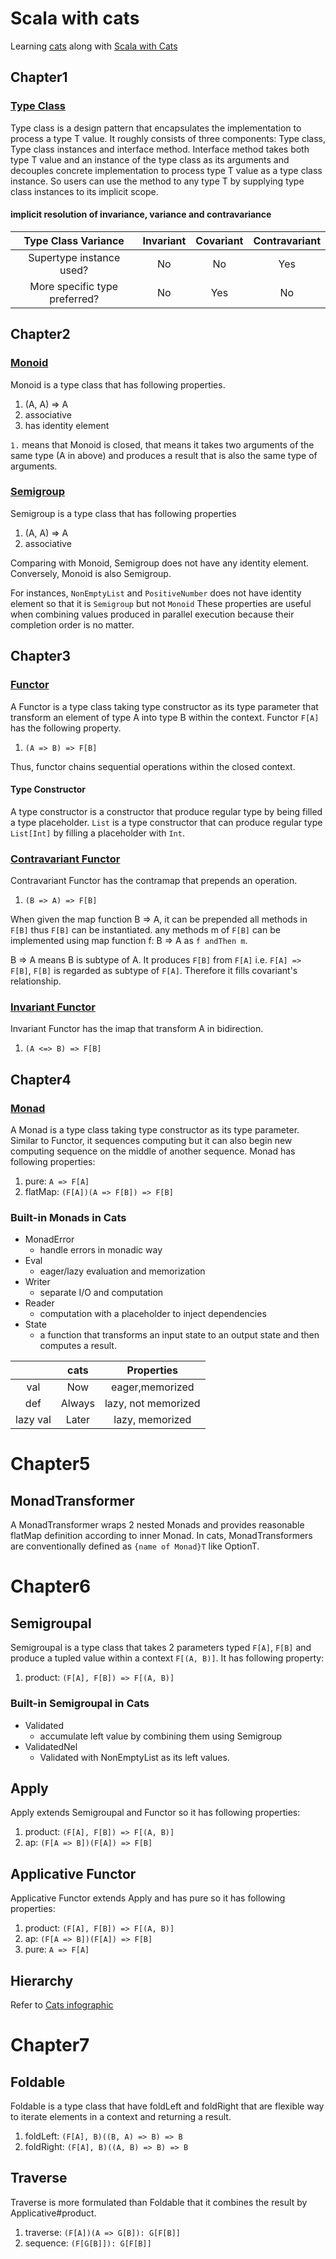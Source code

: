 # Scala with cats

Learning [cats](https://github.com/typelevel/cats) along with [Scala with Cats](https://underscore.io/books/scala-with-cats/)

## Chapter1

### [Type Class](./cats/src/main/scala/com/github/saint1991/cats/chapter1)

Type class is a design pattern that encapsulates the implementation to process a type T value.
It roughly consists of three components: Type class, Type class instances and interface method.
Interface method takes both type T value and an instance of the type class as its arguments and decouples
concrete implementation to process type T value as a type class instance.
So users can use the method to any type T by supplying type class instances to its implicit scope.

#### implicit resolution of invariance, variance and contravariance

| Type Class Variance           | Invariant | Covariant | Contravariant |
|:-----------------------------:|:---------:|:---------:|:-------------:|
| Supertype instance used?      | No        | No        | Yes           |
| More specific type preferred? | No        | Yes       | No            |
 
 
## Chapter2
 
### [Monoid](./cats/src/main/scala/com/github/saint1991/cats/chapter2/Monoid.scala)
 
Monoid is a type class that has following properties.
 
1. (A, A) => A
2. associative
3. has identity element

`1.` means that Monoid is closed, that means it takes two arguments of the same type (A in above) 
and produces a result that is also the same type of arguments.
 
 
### [Semigroup](./cats/src/main/scala/com/github/saint1991/cats/chapter2/Semigroup.scala)
 
Semigroup is a type class that has following properties
  
1. (A, A) => A
2. associative
  
Comparing with Monoid, Semigroup does not have any identity element.
Conversely, Monoid is also Semigroup.

For instances, `NonEmptyList` and `PositiveNumber` does not have identity element so that it is `Semigroup` but not `Monoid` 
These properties are useful when combining values produced in parallel execution because their completion order is no matter.

## Chapter3

### [Functor](./cats/src/main/scala/com/github/saint1991/cats/chapter3/Functor.scala)
A Functor is a type class taking type constructor as its type parameter that 
transform an element of type A into type B within the context.
Functor `F[A]` has the following property.

1. `(A => B) => F[B]`

Thus, functor chains sequential operations within the closed context.

#### Type Constructor
A type constructor is a constructor that produce regular type by being filled a type placeholder.
`List` is a type constructor that can produce regular type `List[Int]` by filling a placeholder with `Int`.

### [Contravariant Functor](./cats/src/main/scala/com/github/saint1991/cats/chapter3/ContravariantFunctor.scala)
Contravariant Functor has the contramap that prepends an operation.

1. `(B => A) => F[B]`

When given the map function B => A, it can be prepended all methods in `F[B]` thus `F[B]` can be instantiated.
any methods m of `F[B]` can be implemented using map function f: B => A as `f andThen m`. 

B => A means B is subtype of A.
It produces `F[B]` from `F[A]` i.e. `F[A] => F[B]`, `F[B]` is regarded as subtype of `F[A]`.
Therefore it fills covariant's relationship.


### [Invariant Functor](./cats/src/main/scala/com/github/saint1991/cats/chapter3/InvariantFunctor.scala)
Invariant Functor has the imap that transform A in bidirection.

1. `(A <=> B) => F[B]`


## Chapter4

### [Monad](./cats/src/main/scala/com/github/saint1991/cats/chapter4/Monad.scala)
A Monad is a type class taking type constructor as its type parameter. 
Similar to Functor, it sequences computing but it can also begin new computing sequence on the middle of another sequence.
Monad has following properties:

1. pure:    `A => F[A]`
2. flatMap: `(F[A])(A => F[B]) => F[B]`

### Built-in Monads in Cats

- MonadError
    - handle errors in monadic way
- Eval
    - eager/lazy evaluation and memorization
- Writer
    - separate I/O and computation
- Reader
    - computation with a placeholder to inject dependencies
- State
    - a function that transforms an input state to an output state and then computes a result.


|          |  cats  |     Properties      |
|:--------:|:------:|:-------------------:|
| val      | Now    | eager,memorized     |
| def      | Always | lazy, not memorized |
| lazy val | Later  | lazy, memorized     |

# Chapter5

## MonadTransformer
A MonadTransformer wraps 2 nested Monads and provides reasonable flatMap definition according to inner Monad.
In cats, MonadTransformers are conventionally defined as `{name of Monad}T` like OptionT. 


# Chapter6

## Semigroupal

Semigroupal is a type class that takes 2 parameters typed `F[A]`, `F[B]` and produce a tupled value within a context `F[(A, B)]`.
It has following property:

1. product: `(F[A], F[B]) => F[(A, B)]`

### Built-in Semigroupal in Cats

- Validated
    - accumulate left value by combining them using Semigroup
- ValidatedNel
    - Validated with NonEmptyList as its left values.
    
## Apply

Apply extends Semigroupal and Functor so it has following properties:

1. product: `(F[A], F[B]) => F[(A, B)]`
2. ap: `(F[A => B])(F[A]) => F[B]`

## Applicative Functor

Applicative Functor extends Apply and has pure so it has following properties:

1. product: `(F[A], F[B]) => F[(A, B)]`
2. ap: `(F[A => B])(F[A]) => F[B]`
3. pure: `A => F[A]`

## Hierarchy

Refer to [Cats infographic](https://github.com/tpolecat/cats-infographic)

# Chapter7

## Foldable

Foldable is a type class that have foldLeft and foldRight that are flexible way to iterate elements in a context 
and returning a result.


1. foldLeft:  `(F[A], B)((B, A) => B) => B`
2. foldRight: `(F[A], B)((A, B) => B) => B`

## Traverse

Traverse is more formulated than Foldable that it combines the result by Applicative#product.

1. traverse: `(F[A])(A => G[B]): G[F[B]]`
2. sequence: `(F[G[B]]): G[F[B]]`
